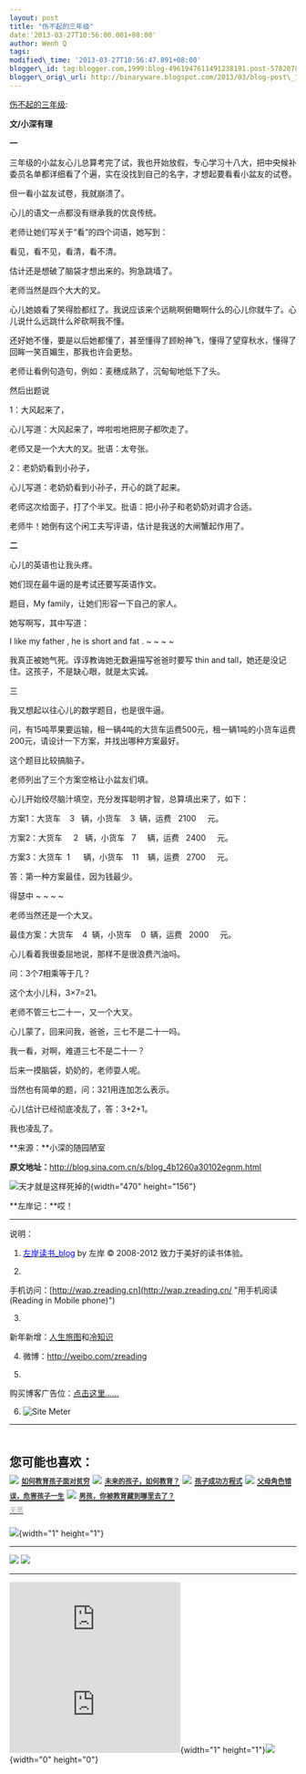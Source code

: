 ```yaml
--- 
layout: post 
title: "伤不起的三年级" 
date:'2013-03-27T10:56:00.001+08:00' 
author: Wenh Q
tags:
modified\_time: '2013-03-27T10:56:47.891+08:00' 
blogger\_id: tag:blogger.com,1999:blog-4961947611491238191.post-5782078419871601291
blogger\_orig\_url: http://binaryware.blogspot.com/2013/03/blog-post\_1081.html
---
```

[伤不起的三年级](http://zreading.cn.feedsportal.com/c/35042/f/647833/s/2a028f47/l/0L0Szreading0Bcn0Carchives0C36910Bhtml/story01.htm):

**文/小深有理**

**一**

三年级的小盆友心儿总算考完了试，我也开始放假，专心学习十八大，把中央候补委员名单都详细看了个遍，实在没找到自己的名字，才想起要看看小盆友的试卷。

但一看小盆友试卷，我就崩溃了。

心儿的语文一点都没有继承我的优良传统。

老师让她们写关于“看”的四个词语，她写到：

看见，看不见，看清，看不清。

估计还是想破了脑袋才想出来的。狗急跳墙了。

老师当然是四个大大的叉。

心儿她娘看了笑得脸都红了。我说应该来个远眺啊俯瞰啊什么的心儿你就牛了。心儿说什么远跳什么斧砍啊我不懂。

还好她不懂，要是以后她都懂了，甚至懂得了顾盼神飞，懂得了望穿秋水，懂得了回眸一笑百媚生，那我也许会更愁。

老师让看例句造句，例如：麦穗成熟了，沉甸甸地低下了头。

然后出题说

1：大风起来了，

心儿写道：大风起来了，哗啦啦地把房子都吹走了。

老师又是一个大大的叉。批语：太夸张。

2：老奶奶看到小孙子，

心儿写道：老奶奶看到小孙子，开心的跳了起来。

老师这次给面子，打了个半叉。批语：把小孙子和老奶奶对调才合适。

老师牛！她倒有这个闲工夫写评语，估计是我送的大闸蟹起作用了。



**二**

心儿的英语也让我头疼。

她们现在最牛逼的是考试还要写英语作文。

题目，My family，让她们形容一下自己的家人。

她写啊写，其中写道：

I like my father , he is short and fat . 
~
~
~
~

我真正被她气死。谆谆教诲她无数遍描写爸爸时要写 thin and
tall，她还是没记住。这孩子，不是缺心眼，就是太实诚。



三

我又想起以往心儿的数学题目，也是很牛逼。

问，有15吨苹果要运输，租一辆4吨的大货车运费500元，租一辆1吨的小货车运费200元，请设计一下方案，并找出哪种方案最好。

这个题目比较搞脑子。

老师列出了三个方案空格让小盆友们填。

心儿开始绞尽脑汁填空，充分发挥聪明才智，总算填出来了，如下：

方案1：大货车    3   辆，小货车    3  辆，运费   2100     元。

方案2：大货车     2   辆，小货车   7     辆，运费   2400     元。

方案3：大货车  1      辆，小货车    11    辆，运费   2700     元。

答：第一种方案最佳，因为钱最少。

得瑟中
~
~
~
~

老师当然还是一个大叉。

最佳方案：大货车    4  辆，小货车    0  辆，运费   2000     元。

心儿看着我很委屈地说，那样不是很浪费汽油吗。

问：3个7相乘等于几？

这个太小儿科，3×7=21。

老师不管三七二十一，又一个大叉。

心儿蒙了，回来问我，爸爸，三七不是二十一吗。

我一看，对啊，难道三七不是二十一？

后来一摸脑袋，奶奶的，老师耍人呢。

当然也有简单的题，问：321用连加怎么表示。

心儿估计已经彻底凌乱了，答：3+2+1。

我也凌乱了。



**来源：**小深的随园陋室

**原文地址：**<http://blog.sina.com.cn/s/blog_4b1260a30102egnm.html>

![天才就是这样死掉的](http://ww3.sinaimg.cn/mw690/624fce0djw1e33gucqkdkj.jpg){width="470"
height="156"}

**左岸记：**哎！


------------------------------------------------------------------------

说明：

1. [<span
style="color: blue;">左岸读书\_blog</span>](http://zreading.cn/) by 左岸
© 2008-2012 致力于美好的读书体验。

2.
手机访问：[http://wap.zreading.cn](http://wap.zreading.cn/ "用手机阅读(Reading in Mobile phone)")

3.
新年新增：[人生旅图](http://www.zreading.net/ "人生旅图")和[冷知识](http://www.zreading.net/lenzhishi "冷知识")

4. 微博：<http://weibo.com/zreading>

5.
购买博客广告位：[点击这里……](http://www.zreading.cn/about#ad "看了会心动!")

6. ![Site Meter](http://s12.sitemeter.com/meter.asp?site=s12zxfclz)

  ----------------------------------------------------------------------------------------------------------------------------------------------------------------------------------------------------------------------------------------------------------------------------------------------------------------------------------------
  **<span style="display: block!important; padding: 20px 0 5px!important;">您可能也喜欢：</span>**
  ![](http://static.wumii.cn/images/widget/widget_solidPoint.gif) [<span style="color: #333333; font-size: 12px!important; line-height: 1.65em;">如何教育孩子面对贫穷</span>](http://app.wumii.com/ext/redirect?url=http%3A%2F%2Fwww.zreading.cn%2Farchives%2F972.html&from=http%3A%2F%2Fwww.zreading.cn%2Farchives%2F3691.html)
  ![](http://static.wumii.cn/images/widget/widget_solidPoint.gif) [<span style="color: #333333; font-size: 12px!important; line-height: 1.65em;">未来的孩子，如何教育？</span>](http://app.wumii.com/ext/redirect?url=http%3A%2F%2Fwww.zreading.cn%2Farchives%2F1506.html&from=http%3A%2F%2Fwww.zreading.cn%2Farchives%2F3691.html)
  ![](http://static.wumii.cn/images/widget/widget_solidPoint.gif) [<span style="color: #333333; font-size: 12px!important; line-height: 1.65em;">孩子成功方程式</span>](http://app.wumii.com/ext/redirect?url=http%3A%2F%2Fwww.zreading.cn%2Farchives%2F905.html&from=http%3A%2F%2Fwww.zreading.cn%2Farchives%2F3691.html)
  ![](http://static.wumii.cn/images/widget/widget_solidPoint.gif) [<span style="color: #333333; font-size: 12px!important; line-height: 1.65em;">父母角色错误，危害孩子一生</span>](http://app.wumii.com/ext/redirect?url=http%3A%2F%2Fwww.zreading.cn%2Farchives%2F323.html&from=http%3A%2F%2Fwww.zreading.cn%2Farchives%2F3691.html)
  ![](http://static.wumii.cn/images/widget/widget_solidPoint.gif) [<span style="color: #333333; font-size: 12px!important; line-height: 1.65em;">男孩，你被教育藏到哪里去了？</span>](http://app.wumii.com/ext/redirect?url=http%3A%2F%2Fwww.zreading.cn%2Farchives%2F929.html&from=http%3A%2F%2Fwww.zreading.cn%2Farchives%2F3691.html)
  [<span style="color: #bbbbbb; display: block!important; font-family: arial!important; font-size: 12px!important; padding: 5px 0!important;">无觅</span>](http://www.wumii.com/widget/relatedItems "无觅相关文章插件")
  ----------------------------------------------------------------------------------------------------------------------------------------------------------------------------------------------------------------------------------------------------------------------------------------------------------------------------------------

![](http://zreading.cn.feedsportal.com/c/35042/f/647833/s/2a028f47/mf.gif){width="1"
height="1"}

<div>

  --------------------------------------------------------------------------------------------------------------------------------------------------------------------------------------------------------------------------------------------------- --------------------------------------------------------------------------------------------------------------------------------------------------------------------------------------------------------------------------------------
  [![](http://res3.feedsportal.com/images/emailthis2.gif)](http://share.feedsportal.com/viral/sendEmail.cfm?lang=en&title=%E4%BC%A4%E4%B8%8D%E8%B5%B7%E7%9A%84%E4%B8%89%E5%B9%B4%E7%BA%A7&link=http%3A%2F%2Fwww.zreading.cn%2Farchives%2F3691.html)   [![](http://res3.feedsportal.com/images/bookmark.gif)](http://res.feedsportal.com/viral/bookmark.cfm?title=%E4%BC%A4%E4%B8%8D%E8%B5%B7%E7%9A%84%E4%B8%89%E5%B9%B4%E7%BA%A7&link=http%3A%2F%2Fwww.zreading.cn%2Farchives%2F3691.html)
  --------------------------------------------------------------------------------------------------------------------------------------------------------------------------------------------------------------------------------------------------- --------------------------------------------------------------------------------------------------------------------------------------------------------------------------------------------------------------------------------------

</div>





[![](http://da.feedsportal.com/r/161906973054/u/0/f/647833/c/35042/s/2a028f47/a2.img)](http://da.feedsportal.com/r/161906973054/u/0/f/647833/c/35042/s/2a028f47/a2.htm)![](http://pi.feedsportal.com/r/161906973054/u/0/f/647833/c/35042/s/2a028f47/a2t.img){width="1"
height="1"}![](http://www1.feedsky.com/t1/725924978/clzzxf/feedsky/s.gif?r=http://zreading.cn.feedsportal.com/c/35042/f/647833/s/2a028f47/l/0L0Szreading0Bcn0Carchives0C36910Bhtml/story01.htm){width="0"
height="0"}
